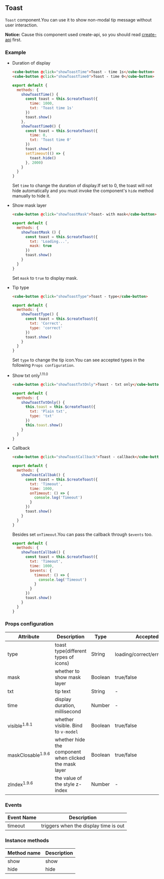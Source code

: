 ## Toast

`Toast` component.You can use it to show non-modal tip message without user interaction.

__Notice:__ Cause this component used create-api, so you should read [create-api](#/en-US/docs/create-api) first.

### Example

- Duration of display

  ```html
  <cube-button @click="showToastTime">Toast - time 1s</cube-button>
  <cube-button @click="showToastTime0">Toast - time 0</cube-button>
  ```
  ```js
  export default {
    methods: {
      showToastTime() {
        const toast = this.$createToast({
          time: 1000,
          txt: 'Toast time 1s'
        })
        toast.show()
      },
      showToastTime0() {
        const toast = this.$createToast({
          time: 0,
          txt: 'Toast time 0'
        })
        toast.show()
        setTimeout(() => {
          toast.hide()
        }, 2000)
      }
    }
  }
  ```

  Set `time` to change the duration of display.If set to 0, the toast will not hide automatically and you must invoke the component's `hide` method manually to hide it.

- Show mask layer

  ```html
  <cube-button @click="showToastMask">Toast- with mask</cube-button>
  ```
  ```js
  export default {
    methods: {
      showToastMask () {
        const toast = this.$createToast({
          txt: 'Loading...',
          mask: true
        })
        toast.show()
      }
    }
  }
  ```

  Set `mask` to `true` to display mask.

- Tip type

  ```html
  <cube-button @click="showToastType">Toast - type</cube-button>
  ```
  ```js
  export default {
    methods: {
      showToastType() {
        const toast = this.$createToast({
          txt: 'Correct',
          type: 'correct'
        })
        toast.show()
      }
    }
  }
  ```
  Set `type` to change the tip icon.You can see accepted types in the following `Props configuration`.

- Show txt only<sup>1.11.0</sup>

  ```html
  <cube-button @click="showToastTxtOnly">Toast - txt only</cube-button>
  ```
  ```js
  export default {
    methods: {
      showToastTxtOnly() {
        this.toast = this.$createToast({
          txt: 'Plain txt',
          type: 'txt'
        })
        this.toast.show()
      }
    }
  }
  ```

- Callback

  ```html
  <cube-button @click="showToastCallback">Toast - callback</cube-button>
  ```

  ```js
  export default {
    methods: {
      showToastCallbak() {
        const toast = this.$createToast({
          txt: 'Timeout',
          time: 1000,
          onTimeout: () => {
            console.log('Timeout')
          }
        })
        toast.show()
      }
    }
  }
  ```

  Besides set `onTimeout`.You can pass the callback through `$events` too.

  ```js
  export default {
    methods: {
      showToastCallbak() {
        const toast = this.$createToast({
          txt: 'Timeout',
          time: 1000,
          $events: {
            timeout: () => {
              console.log('Timeout')
            }
          }
        })
        toast.show()
      }
    }
  }
  ```

### Props configuration

| Attribute | Description | Type | Accepted Values | Default |
| - | - | - | - | - |
| type | toast type(different types of icons) | String | loading/correct/error/warn/txt<sup>1.11.0</sup> | loading |
| mask | whether to show mask layer | Boolean | true/false | false |
| txt | tip text | String  | - | '' |
| time | display duration, millisecond | Number | - | 3000 |
| visible<sup>1.8.1</sup> | whether visible. Bind to `v-model` | Boolean | true/false | false |
| maskClosable<sup>1.9.6</sup> | whether hide the component when clicked the mask layer | Boolean | true/false | false |
| zIndex<sup>1.9.6</sup> | the value of the style z-index | Number | - | 900 |

### Events

| Event Name | Description |
| - | - |
| timeout | triggers when the display time is out |

### Instance methods

| Method name | Description |
| - | - |
| show | show |
| hide | hide |
